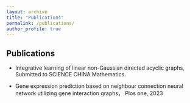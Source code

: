```yaml
---
layout: archive
title: "Publications"
permalink: /publications/
author_profile: true
---
```


## Publications
- Integrative learning of linear non-Gaussian directed acyclic graphs, Submitted to SCIENCE CHINA Mathematics.

- Gene expression prediction based on neighbour connection neural network utilizing gene interaction graphs， Plos one, 2023